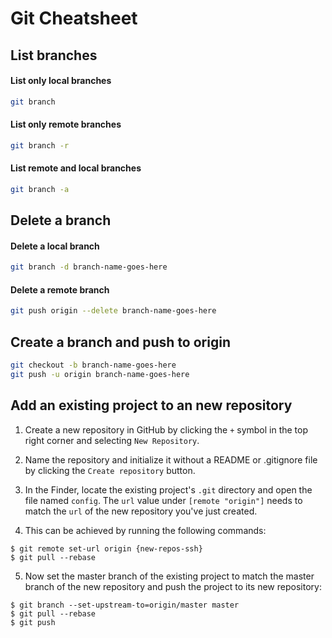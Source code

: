 # Git Cheatsheet

## List branches

#### List only local branches

```bash
git branch
```

#### List only remote branches

```bash
git branch -r
```

#### List remote and local branches

```bash
git branch -a
```

## Delete a branch

#### Delete a local branch

```bash
git branch -d branch-name-goes-here
```

#### Delete a remote branch

```bash
git push origin --delete branch-name-goes-here
```

## Create a branch and push to origin

```bash
git checkout -b branch-name-goes-here
git push -u origin branch-name-goes-here
```

## Add an existing project to an new repository

1. Create a new repository in GitHub by clicking the `+` symbol in the top right corner and selecting `New Repository`.

2. Name the repository and initialize it without a README or .gitignore file by clicking the `Create repository` button.

3. In the Finder, locate the existing project's `.git` directory and open the file named `config`. The `url` value under `[remote "origin"]` needs to match the `url` of the new repository you've just created.

4. This can be achieved by running the following commands:

```
$ git remote set-url origin {new-repos-ssh}
$ git pull --rebase
```

5. Now set the master branch of the existing project to match the master branch of the new repository and push the project to its new repository:

```
$ git branch --set-upstream-to=origin/master master
$ git pull --rebase
$ git push
```

